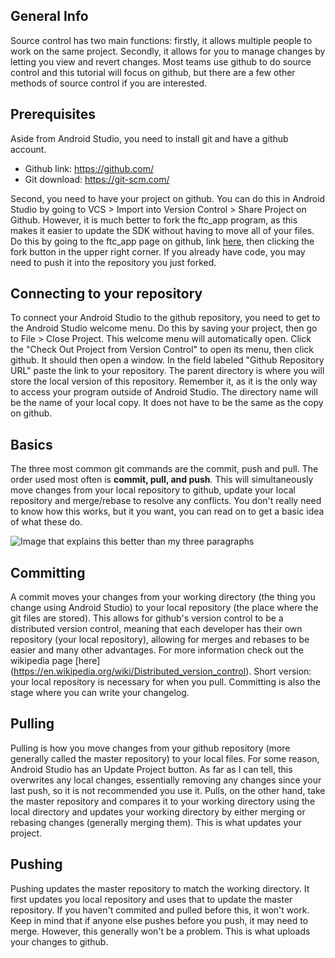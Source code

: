 ## General Info
  Source control has two main functions: firstly, it allows multiple people to work on the same project. Secondly, it allows for you to manage changes by letting you view and revert changes. Most teams use github to do source control and this tutorial will focus on github, but there are a few other methods of source control if you are interested.
## Prerequisites
  Aside from Android Studio, you need to install git and have a github account.
  - Github link: https://github.com/
  - Git download: https://git-scm.com/  
  
  Second, you need to have your project on github. You can do this in Android Studio by going to VCS > Import into Version Control > Share Project on Github. However, it is much better to fork the ftc_app program, as this makes it easier to update the SDK without having to move all of your files. Do this by going to the ftc_app page on github, link [here](https://github.com/ftctechnh/ftc_app), then clicking the fork button in the upper right corner. If you already have code, you may need to push it into the repository you just forked.
## Connecting to your repository
  To connect your Android Studio to the github repository, you need to get to the Android Studio welcome menu. Do this by saving your project, then go to File > Close Project. This welcome menu will automatically open. Click the "Check Out Project from Version Control" to open its menu, then click github. It should then open a window. In the field labeled "Github Repository URL" paste the link to your repository. The parent directory is where you will store the local version of this repository. Remember it, as it is the only way to access your program outside of Android Studio. The directory name will be the name of your local copy. It does not have to be the same as the copy on github.
## Basics
  The three most common git commands are the commit, push and pull. The order used most often is **commit, pull, and push**. This will simultaneously move changes from your local repository to github, update your local repository and merge/rebase to resolve any conflicts. You don't really need to know how this works, but it you want, you can read on to get a basic idea of what these do.

![Image that explains this better than my three paragraphs](https://ftccats.github.io/images/GithubExplanations.png)
## Committing
  A commit moves your changes from your working directory (the thing you change using Android Studio) to your local repository (the place where the git files are stored). This allows for github's version control to be a distributed version control, meaning that each developer has their own repository (your local repository), allowing for merges and rebases to be easier and many other advantages. For more information check out the wikipedia page [here] (https://en.wikipedia.org/wiki/Distributed_version_control). Short version: your local repository is necessary for when you pull. Committing is also the stage where you can write your changelog.
## Pulling
  Pulling is how you move changes from your github repository (more generally called the master repository) to your local files. For some reason, Android Studio has an Update Project button. As far as I can tell, this overwrites any local changes, essentially removing any changes since your last push, so it is not recommended you use it. Pulls, on the other hand, take the master repository and compares it to your working directory using the local directory and updates your working directory by either merging or rebasing changes (generally merging them). This is what updates your project.
## Pushing
  Pushing updates the master repository to match the working directory. It first updates you local repository and uses that to update the master repository. If you haven't commited and pulled before this, it won't work. Keep in mind that if anyone else pushes before you push, it may need to merge. However, this generally won't be a problem. This is what uploads your changes to github.

